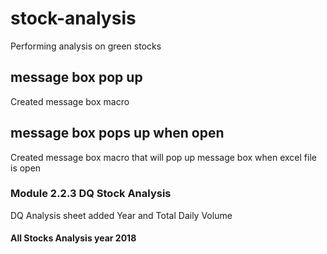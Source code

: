 # stock-analysis
Performing analysis on green stocks
## message box pop up
Created message box macro
## message box pops up when open
Created message box macro that will pop up message box when excel file is open
### Module 2.2.3 DQ Stock Analysis
DQ Analysis sheet added Year and Total Daily Volume 
#### All Stocks Analysis year 2018
